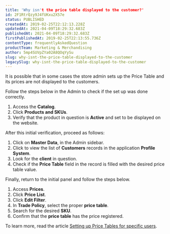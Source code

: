 ```yaml
---
title: 'Why isn't the price table displayed to the customer?'
id: 2F1RtrQzy9J4fUKxu2X57e
status: PUBLISHED
createdAt: 2019-02-25T22:12:13.228Z
updatedAt: 2021-04-09T18:29:32.683Z
publishedAt: 2021-04-09T18:29:32.683Z
firstPublishedAt: 2019-02-25T22:13:55.736Z
contentType: frequentlyAskedQuestion
productTeam: Marketing & Merchandising
author: 5mp4SUVpZYa02A8QOqYySu
slug: why-isnt-the-price-table-displayed-to-the-customer
legacySlug: why-isnt-the-price-table-displayed-to-the-customer
---
```


It is possible that in some cases the store admin sets up the Price Table and its prices are not displayed to the customers.

Follow the steps below in the Admin to check if the set up was done correctly.

1. Access the __Catalog__.
2. Click __Products and SKUs__.
3. Verify that the product in question is __Active__ and set to be displayed on the website.

After this initial verification, proceed as follows:
1. Click on __Master Data__, in the Admin sidebar.
2. Click to view the list of __Customers__ records in the application __Profile System__.
3. Look for the __client__ in question.
4. Check if the __Price Table__ field in the record is filled with the desired price table value.

Finally, return to the initial panel and follow the steps below.
1. Access __Prices__.
2. Click __Price List__.
3. Click __Edit Filter__.
4. In __Trade Policy__, select the proper __price table__.
5. Search for the desired __SKU__.
6. Confirm that the __price table__ has the price registered.

To learn more, read the article [Setting up Price Tables for specific users](https://help.vtex.com/en/tutorial/setting-up-price-tables-for-specific-users-using-session--5S9oDOMHNmY4K0kAewAiWY).
